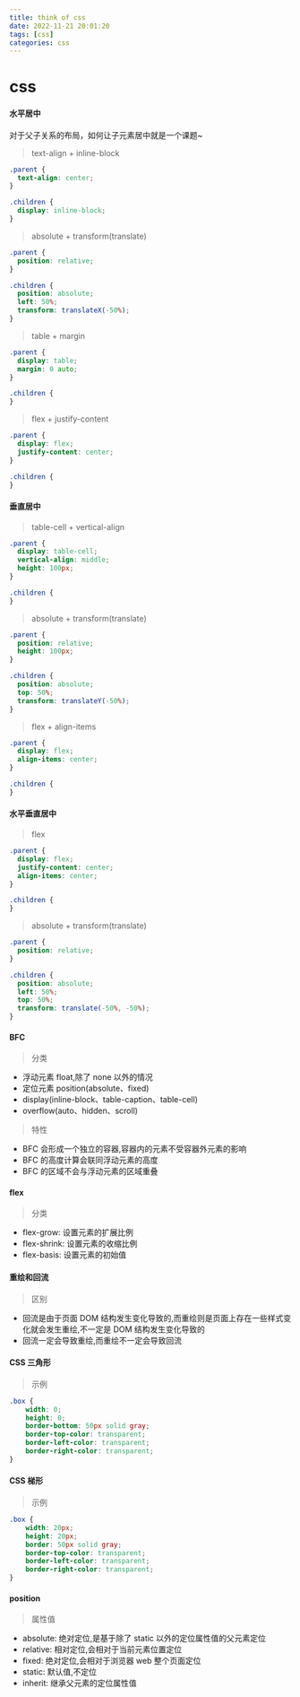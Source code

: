```yaml
---
title: think of css
date: 2022-11-21 20:01:20
tags: [css]
categories: css
---
```


# css

#### 水平居中

对于父子关系的布局，如何让子元素居中就是一个课题~

> text-align + inline-block

  ```css
  .parent {
    text-align: center;
}

.children {
    display: inline-block;
}
  ```

> absolute + transform(translate)

  ```css
  .parent {
    position: relative;
}

.children {
    position: absolute;
    left: 50%;
    transform: translateX(-50%);
}
  ```

> table + margin

  ```css
  .parent {
    display: table;
    margin: 0 auto;
}

.children {
}
  ```

> flex + justify-content

  ```css
  .parent {
    display: flex;
    justify-content: center;
}

.children {
}
  ```

#### 垂直居中

> table-cell + vertical-align

  ```css
  .parent {
    display: table-cell;
    vertical-align: middle;
    height: 100px;
}

.children {
}
  ```

> absolute + transform(translate)

  ```css
  .parent {
    position: relative;
    height: 100px;
}

.children {
    position: absolute;
    top: 50%;
    transform: translateY(-50%);
}
  ```

> flex + align-items

  ```css
  .parent {
    display: flex;
    align-items: center;
}

.children {
}
  ```

#### 水平垂直居中

> flex

  ```css
  .parent {
    display: flex;
    justify-content: center;
    align-items: center;
}

.children {
}
  ```

> absolute + transform(translate)

  ```css
  .parent {
    position: relative;
}

.children {
    position: absolute;
    left: 50%;
    top: 50%;
    transform: translate(-50%, -50%);
}
  ```

#### BFC

> 分类

- 浮动元素 float,除了 none 以外的情况
- 定位元素 position(absolute、fixed)
- display(inline-block、table-caption、table-cell)
- overflow(auto、hidden、scroll)

> 特性

- BFC 会形成一个独立的容器,容器内的元素不受容器外元素的影响
- BFC 的高度计算会联同浮动元素的高度
- BFC 的区域不会与浮动元素的区域重叠

#### flex

> 分类

- flex-grow: 设置元素的扩展比例
- flex-shrink: 设置元素的收缩比例
- flex-basis: 设置元素的初始值

#### 重绘和回流

> 区别

- 回流是由于页面 DOM 结构发生变化导致的,而重绘则是页面上存在一些样式变化就会发生重绘,不一定是 DOM 结构发生变化导致的
- 回流一定会导致重绘,而重绘不一定会导致回流

#### CSS 三角形

> 示例

```css
.box {
    width: 0;
    height: 0;
    border-bottom: 50px solid gray;
    border-top-color: transparent;
    border-left-color: transparent;
    border-right-color: transparent;
}
```

#### CSS 梯形

> 示例

```css
.box {
    width: 20px;
    height: 20px;
    border: 50px solid gray;
    border-top-color: transparent;
    border-left-color: transparent;
    border-right-color: transparent;
}
```

#### position

> 属性值

  - absolute: 绝对定位,是基于除了 static 以外的定位属性值的父元素定位
  - relative: 相对定位,会相对于当前元素位置定位
  - fixed: 绝对定位,会相对于浏览器 web 整个页面定位
  - static: 默认值,不定位
  - inherit: 继承父元素的定位属性值
